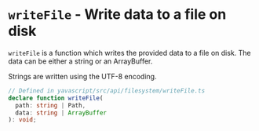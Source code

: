 # `writeFile` - Write data to a file on disk

`writeFile` is a function which writes the provided data to a file on disk. The data can be either a string or an ArrayBuffer.

Strings are written using the UTF-8 encoding.

```ts
// Defined in yavascript/src/api/filesystem/writeFile.ts
declare function writeFile(
  path: string | Path,
  data: string | ArrayBuffer
): void;
```
